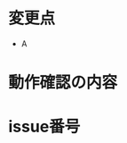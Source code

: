 # 変更点
<!-- 見た目に関する変更は、スクリーンショットを貼ってください -->

* A

# 動作確認の内容

<!-- (例)
* 起動テストを１０回行った。
* テストコードを作成し、テストもクリア済み
-->

# issue番号
